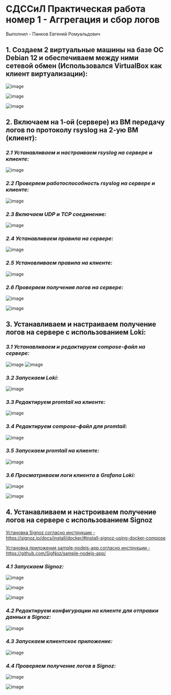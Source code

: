 # **СДССиЛ Практическая работа номер 1 - Аггрегация и сбор логов**

Выполнил - Панков Евгений Ромуальдович

## **1. Создаем 2 виртуальные машины на базе ОС Debian 12 и обеспечиваем между ними сетевой обмен (Использовался VirtualBox как клиент виртуализации):**

   ![image](Pictures/1.png)

   ![image](Pictures/2.png)

   ![image](Pictures/3.png)

## **2. Включаем на 1-ой (сервере) из ВМ передачу логов по протоколу rsyslog на 2-ую ВМ (клиент):**

### ***2.1 Устанавливаем и настраиваем rsyslog на сервере и клиенте:***

![image](Pictures/4.png)

### ***2.2 Проверяем работоспособность rsyslog на сервере и клиенте:***

![image](Pictures/5.png)

### ***2.3 Включаем UDP и TCP соединение:***

![image](Pictures/6.png)

### ***2.4 Устанавливаем правила на сервере:***

![image](Pictures/7.png)

### ***2.5 Установливаем правила на клиенте:***

![image](Pictures/8.png)

### ***2.6 Проверяем получения логов на сервере:***

![image](Pictures/9.png)

![image](Pictures/10.png)

## **3. Устанавливаем и настраиваем получение логов на сервере с использованием Loki:**

### ***3.1 Устанавливаем и редактируем compose-файл на сервере:***

![image](Pictures/11.png)
![image](Pictures/12.png)

### ***3.2 Запускаем Loki:***

![image](Pictures/13.png)

### ***3.3 Редактируем promtail на клиенте:***

![image](Pictures/14.png)

### ***3.4 Редактируем compose-файл для promtail:***

![image](Pictures/15.png)

### ***3.5 Запускаем promtail на клиенте:***

![image](Pictures/16.png)

### ***3.6 Просматриваем логи клиента в Grafana Loki:***

![image](Pictures/17.png)

![image](Pictures/18.png)


## **4. Устанавливаем и настроиваем получение логов на сервере с использованием Signoz**

<u>Установка Signoz согласно инструкции - <https://signoz.io/docs/install/docker/#install-signoz-using-docker-compose></u>

<u>Установка приложения sample-nodejs-app согласно инструкции - <https://github.com/SigNoz/sample-nodejs-app/></u>

### ***4.1 Запускаем Signoz:***

![image](Pictures/19.png)
   
![image](Pictures/20.png)
   
![image](Pictures/21.png)

### ***4.2 Редактируем конфигурации на клиенте для отправки данных в Signoz:***

 ![image](Pictures/22.png)

### ***4.3 Запускаем клиентское приложение:***

 ![image](Pictures/23.png)

### ***4.4 Проверяем получение логов в Signoz:***

 ![image](Pictures/24.png) 
 
 ![image](Pictures/25.png)
